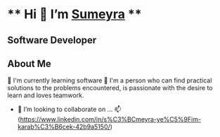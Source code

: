 # ** Hi 👋 I’m [Sumeyra](https://github.com/sumeyrakb) **
 ## **Software Developer**
 ## About Me
 🤖 I'm currently learning software
 🌱 I'm a person who can find practical solutions to the problems encountered, is passionate with the desire to learn and loves teamwork.
- 💞️ I’m looking to collaborate on ...
 📫 (https://www.linkedin.com/in/s%C3%BCmeyra-ye%C5%9Fim-karab%C3%B6cek-42b9a5150/)

<!---
sumeyrakb/sumeyrakb is a ✨ special ✨ repository because its `README.md` (this file) appears on your GitHub profile.
You can click the Preview link to take a look at your changes.
--->
